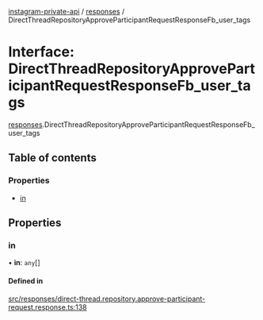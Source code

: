 [instagram-private-api](../../README.md) / [responses](../../modules/responses.md) / DirectThreadRepositoryApproveParticipantRequestResponseFb_user_tags

# Interface: DirectThreadRepositoryApproveParticipantRequestResponseFb\_user\_tags

[responses](../../modules/responses.md).DirectThreadRepositoryApproveParticipantRequestResponseFb_user_tags

## Table of contents

### Properties

- [in](DirectThreadRepositoryApproveParticipantRequestResponseFb_user_tags.md#in)

## Properties

### in

• **in**: `any`[]

#### Defined in

[src/responses/direct-thread.repository.approve-participant-request.response.ts:138](https://github.com/Nerixyz/instagram-private-api/blob/b3351b9/src/responses/direct-thread.repository.approve-participant-request.response.ts#L138)
